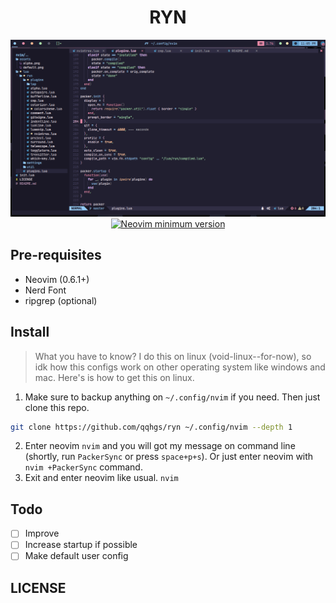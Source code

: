 <h1 align="center">RYN</h1>

<div align="center">
<img src="./assets/default.png" alt="ryn"/>
<a href="https://github.com/neovim/neovim">
<img src="https://img.shields.io/badge/Neovim-0.6.1-blueviolet.svg?style=flat-square&logo=Neovim&logoColor=white" alt="Neovim minimum version"/>
</a>
</div>


## Pre-requisites
- Neovim (0.6.1+)
- Nerd Font
- ripgrep (optional)

## Install
> What you have to know? I do this on linux (void-linux--for-now), so idk how this configs work on other operating system like windows and mac. Here's is how to get this on linux.
1. Make sure to backup anything on `~/.config/nvim` if you need. Then just clone this repo.
```bash
git clone https://github.com/qqhgs/ryn ~/.config/nvim --depth 1
```
2. Enter neovim `nvim` and you will got my message on command line (shortly, run `PackerSync` or press `space+p+s`). Or just enter neovim with `nvim +PackerSync` command.
3. Exit and enter neovim like usual. `nvim`

## Todo
- [ ]  Improve
- [ ] Increase startup if possible
- [ ] Make default user config

## LICENSE
